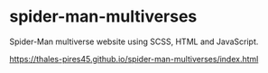 # spider-man-multiverses
Spider-Man multiverse website using SCSS, HTML and JavaScript.

https://thales-pires45.github.io/spider-man-multiverses/index.html
